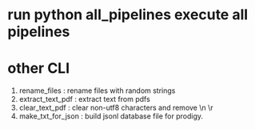 # run python all_pipelines execute all pipelines

# other CLI
1. rename_files : rename files with random strings
2. extract_text_pdf : extract text from pdfs
3. clear_text_pdf : clear non-utf8 characters and remove \n \r
4. make_txt_for_json : build jsonl database file for prodigy.
